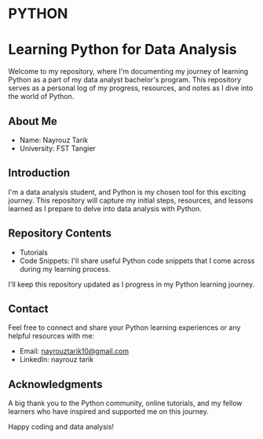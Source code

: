 # PYTHON
# Learning Python for Data Analysis

Welcome to my repository, where I'm documenting my journey of learning Python as a part of my data analyst bachelor's program. This repository serves as a personal log of my progress, resources, and notes as I dive into the world of Python.

## About Me

- Name: Nayrouz Tarik
- University: FST Tangier

## Introduction

I'm a data analysis student, and Python is my chosen tool for this exciting journey. This repository will capture my initial steps, resources, and lessons learned as I prepare to delve into data analysis with Python.

## Repository Contents

- Tutorials
- Code Snippets: I'll share useful Python code snippets that I come across during my learning process.

I'll keep this repository updated as I progress in my Python learning journey.

## Contact

Feel free to connect and share your Python learning experiences or any helpful resources with me:

- Email: nayrouztarik10@gmail.com
- LinkedIn: nayrouz tarik

## Acknowledgments

A big thank you to the Python community, online tutorials, and my fellow learners who have inspired and supported me on this journey.

Happy coding and data analysis!
